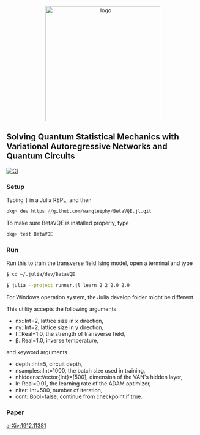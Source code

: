 

<div align="center">
<img align="middle" src="_assets/logo.png" width="300" alt="logo"/>
</div>

## Solving Quantum Statistical Mechanics with Variational Autoregressive Networks and Quantum Circuits 

[![CI](https://github.com/wangleiphy/BetaVQE.jl/actions/workflows/CI.yml/badge.svg)](https://github.com/wangleiphy/BetaVQE.jl/actions/workflows/CI.yml)

### Setup
Typing `]` in a Julia REPL, and then
```julia
pkg> dev https://github.com/wangleiphy/BetaVQE.jl.git
```

To make sure BetaVQE is installed properly, type
```bash
pkg> test BetaVQE
```

### Run

Run this to train the transverse field Ising model, open a terminal and type
```bash 
$ cd ~/.julia/dev/BetaVQE

$ julia --project runner.jl learn 2 2 2.0 2.0
```

For Windows operation system, the Julia develop folder might be different.

This utility accepts the following arguments

* nx::Int=2, lattice size in x direction,
* ny::Int=2, lattice size in y direction,
* Γ::Real=1.0, the strength of transverse field,
* β::Real=1.0, inverse temperature,

and keyword arguments

* depth::Int=5, circuit depth,
* nsamples::Int=1000, the batch size used in training,
* nhiddens::Vector{Int}=[500], dimension of the VAN's hidden layer,
* lr::Real=0.01, the learning rate of the ADAM optimizer,
* niter::Int=500, number of iteration,
* cont::Bool=false, continue from checkpoint if true.

### Paper
[arXiv:1912.11381](https://arxiv.org/abs/1912.11381)

